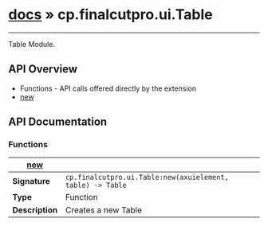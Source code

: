 # [docs](index.md) » cp.finalcutpro.ui.Table
---

Table Module.

## API Overview
* Functions - API calls offered directly by the extension
 * [new](#new)

## API Documentation

### Functions

| [new](#new)         |                                                                                     |
| --------------------------------------------|-------------------------------------------------------------------------------------|
| **Signature**                               | `cp.finalcutpro.ui.Table:new(axuielement, table) -> Table`                                                                    |
| **Type**                                    | Function                                                                     |
| **Description**                             | Creates a new Table                                                                     |

